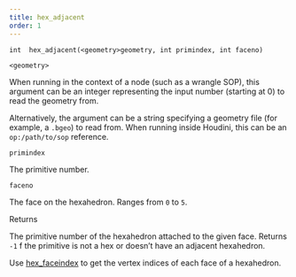 ```yaml
---
title: hex_adjacent
order: 1
---
```

`int  hex_adjacent(<geometry>geometry, int primindex, int faceno)`

`<geometry>`

When running in the context of a node (such as a wrangle SOP), this argument can be an integer representing the input number (starting at 0) to read the geometry from.

Alternatively, the argument can be a string specifying a geometry file (for example, a `.bgeo`) to read from. When running inside Houdini, this can be an `op:/path/to/sop` reference.

`primindex`

The primitive number.

`faceno`

The face on the hexahedron. Ranges from `0` to `5`.

Returns

The primitive number of the hexahedron attached to the given face.
Returns `-1` f the primitive is not a hex or doesn’t have an adjacent hexahedron.

Use [hex_faceindex](/en/houdini-vex/hex/hex_faceindex "Returns vertex indices of each face of a hexahedron.") to get the vertex indices of each face of a hexahedron.
